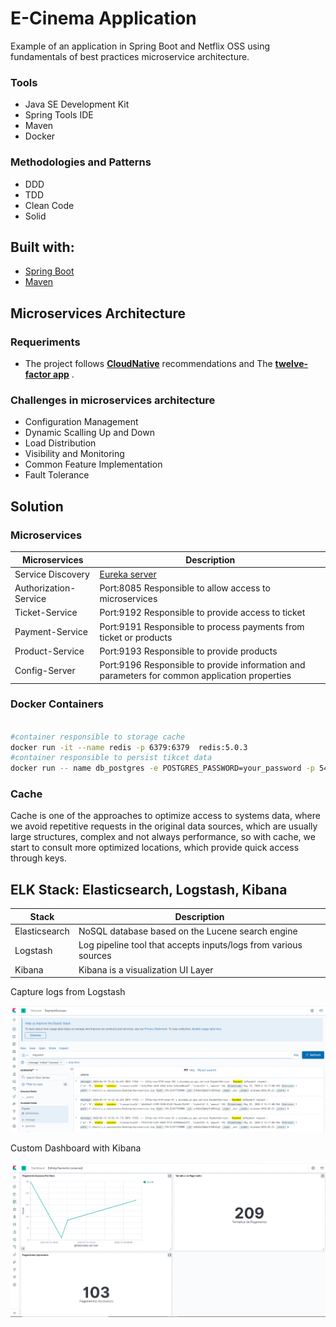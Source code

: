 
# E-Cinema Application

Example of an application in Spring Boot and Netflix OSS using fundamentals of best practices microservice architecture.

### Tools

- Java SE Development Kit
- Spring Tools IDE
- Maven
- Docker

### Methodologies and Patterns

- DDD
- TDD
- Clean Code
- Solid

## Built with:

- [Spring Boot](https://spring.io/projects/spring-boot)
- [Maven](https://maven.apache.org/)

## Microservices Architecture

### Requeriments

- The project follows [**CloudNative**](https://www.cncf.io/) recommendations and The [**twelve-factor app**](https://12factor.net/) . 


### Challenges in microservices architecture

- Configuration Management
- Dynamic Scalling Up and Down
- Load Distribution
- Visibility and Monitoring
- Common Feature Implementation
- Fault Tolerance

## Solution

### Microservices

| Microservices                   | Description  |
|---------------------------------|------------|
| Service Discovery               | [Eureka server](eureka-server) |
| Authorization-Service           | Port:8085 Responsible to allow access to microservices  |
| Ticket-Service                  | Port:9192 Responsible to provide access to ticket  |
| Payment-Service                 | Port:9191 Responsible to process payments from ticket or products  |
| Product-Service                 | Port:9193 Responsible to provide products  |
| Config-Server                   | Port:9196 Responsible to provide information and parameters for common application properties  |


### Docker Containers

```sh

#container responsible to storage cache
docker run -it --name redis -p 6379:6379  redis:5.0.3
#container responsible to persist tikcet data
docker run -- name db_postgres -e POSTGRES_PASSWORD=your_password -p 5432:5432 -d postgres 
```

### Cache

Cache is one of the approaches to optimize access to systems data, where we avoid repetitive requests in the original data sources,
which are usually large structures, complex and not always performance, so with cache, we start to consult more optimized locations,
which provide quick access through keys.



## ELK Stack: Elasticsearch, Logstash, Kibana 

| Stack                           | Description  |
|---------------------------------|------------|
| Elasticsearch                   | NoSQL database based on the Lucene search engine |
| Logstash                        | Log pipeline tool that accepts inputs/logs from various sources  |
| Kibana                          | Kibana is a visualization UI Layer  |


Capture logs from Logstash

<img src="img/kibana.png">

Custom Dashboard with Kibana

<img src="img/kibana2.png">